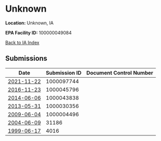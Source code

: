 # Unknown

**Location:** Unknown, IA

**EPA Facility ID:** 100000049084

[Back to IA Index](../../index.md)

## Submissions

| Date | Submission ID | Document Control Number |
|------|--------------|-------------------------|
| [2021-11-22](submissions/1000097744.md) | 1000097744 |  |
| [2016-11-23](submissions/1000045796.md) | 1000045796 |  |
| [2014-06-06](submissions/1000043838.md) | 1000043838 |  |
| [2013-05-31](submissions/1000030356.md) | 1000030356 |  |
| [2009-06-04](submissions/1000004496.md) | 1000004496 |  |
| [2004-06-09](submissions/31186.md) | 31186 |  |
| [1999-06-17](submissions/4016.md) | 4016 |  |
